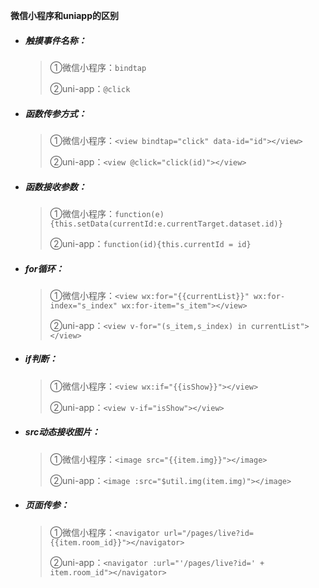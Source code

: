 **微信小程序和uniapp的区别**

- ##### 触摸事件名称：

  > ①微信小程序：`bindtap`
  >
  > ②uni-app：`@click`

- ##### 函数传参方式：

  > ①微信小程序：`<view bindtap="click" data-id="id"></view>`
  >
  > ②uni-app：`<view @click="click(id)"></view>`

- ##### 函数接收参数：

  > ①微信小程序：`function(e){this.setData(currentId:e.currentTarget.dataset.id)}`
  >
  > ②uni-app：`function(id){this.currentId = id}`

- ##### for循环：

  > ①微信小程序：`<view wx:for="{{currentList}}" wx:for-index="s_index" wx:for-item="s_item"></view>`
  >
  > ②uni-app：`<view v-for="(s_item,s_index) in currentList"></view>`

- ##### if判断：

  > ①微信小程序：`<view wx:if="{{isShow}}"></view>`
  >
  > ②uni-app：`<view v-if="isShow"></view>`

- ##### src动态接收图片：

  > ①微信小程序：`<image src="{{item.img}}"></image>`
  >
  > ②uni-app：`<image :src="$util.img(item.img)"></image>`

- ##### 页面传参：

  > ①微信小程序：`<navigator url="/pages/live?id={{item.room_id}}"></navigator>`
  >
  > ②uni-app：`<navigator :url="'/pages/live?id=' + item.room_id"></navigator>`

  









